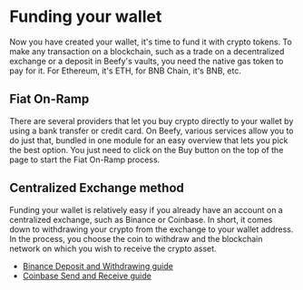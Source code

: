 # Funding your wallet

Now you have created your wallet, it's time to fund it with crypto tokens. To make any transaction on a blockchain, such as a trade on a decentralized exchange or a deposit in Beefy's vaults, you need the native gas token to pay for it. For Ethereum, it's ETH, for BNB Chain, it's BNB, etc.

## Fiat On-Ramp

There are several providers that let you buy crypto directly to your wallet by using a bank transfer or credit card. On Beefy, various services allow you to do just that, bundled in one module for an easy overview that lets you pick the best option. You just need to click on the Buy button on the top of the page to start the Fiat On-Ramp process.

## Centralized Exchange method

Funding your wallet is relatively easy if you already have an account on a centralized exchange, such as Binance or Coinbase. In short, it comes down to withdrawing your crypto from the exchange to your wallet address. In the process, you choose the coin to withdraw and the blockchain network on which you wish to receive the crypto asset.

* [Binance Deposit and Withdrawing guide](https://www.binance.com/en/support/faq/85a1c394ac1d489fb0bfac0ef2fceafd)
* [Coinbase Send and Receive guide](https://help.coinbase.com/en/coinbase/trading-and-funding/cryptocurrency-trading-pairs/how-to-send-and-receive-cryptocurrency)
